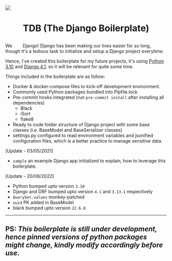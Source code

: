 ![](https://miro.medium.com/max/3000/1*25Le7KoMK_z6BIaM8x74RA.png)
# <p align="center">TDB (The Django Boilerplate) </p>

We <img src="https://static.djangoproject.com/img/fundraising-heart.cd6bb84ffd33.svg" width="25px" height="15px"> Django!
Django has been making our lives easier for so long, though it's a tedious task to initialize and setup a Django project everytime.

Hence, I've created this boilerplate for my future projects, it's using [Python 3.10](https://www.python.org/downloads/release/python-3106/) and [Django 4.1](https://docs.djangoproject.com/en/4.1/releases/4.1/), so it will be relevant for quite some time.

Things included in the boilerplate are as follow:
 - Docker & docker-compose files to kick-off development environment.
 - Commonly used Python packages bundled into Pipfile.lock
 - Pre-commit hooks integrated (run `pre-commit install` after installing all dependencies)
	 - Black
	 - iSort
	 - flake8
 - Ready to code folder structure of Django project with some base classes (i.e. BaseModel and BaseSerializer classes)
 - settings.py configured to read environment variables and jsonified configuration files, which is a better practice to manage sensitive data.

[Update - 03/05/2021]
 - `sample` an example Django app initialized to explain, how to leverage this boilerplate.

[Update - 20/08/2022]
 - Python bumped upto version `3.10`
 - Django and DRF bumped upto version `4.1` and `3.13.1` respectively
 - `QuerySet.values` monkey-patched
 - `uuid` PK added in BaseModel
 - black bumped upto version `22.6.0` 

---------------------------------------------------------------------------------
PS: *This boilerplate is still under development, hence pinned versions of python packages might change, kindly modify accordingly before use.*
-------------------------------------------------------
